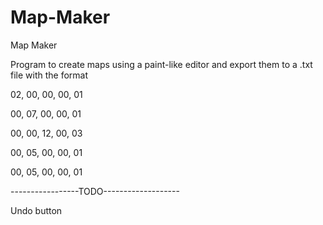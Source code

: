 # Map-Maker

Map Maker

Program to create maps using a paint-like editor and export them to a .txt file with the format

02, 00, 00, 00, 01

00, 07, 00, 00, 01

00, 00, 12, 00, 03

00, 05, 00, 00, 01

00, 05, 00, 00, 01

-----------------TODO-------------------

Undo button

